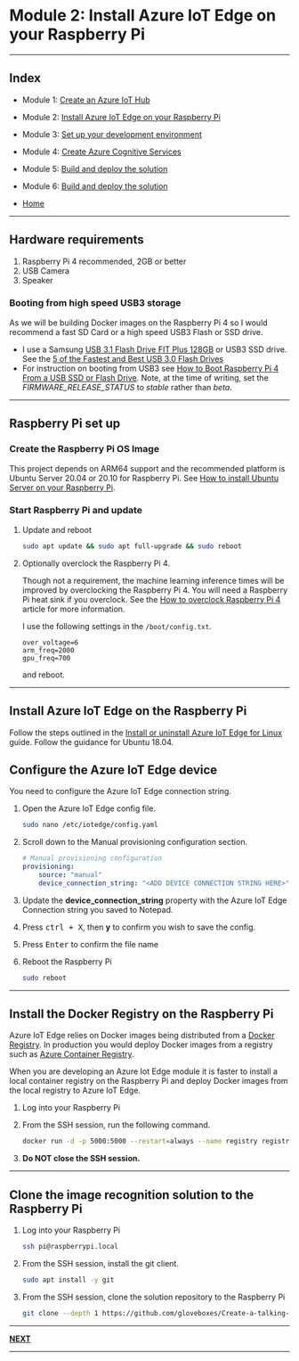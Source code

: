 # Module 2: Install Azure IoT Edge on your Raspberry Pi

---

## Index

* Module 1: [Create an Azure IoT Hub](../module_1_create_iot_hub/README.md)
* Module 2: [Install Azure IoT Edge on your Raspberry Pi](../module_2_install_azure_iot_edge/README.md)
* Module 3: [Set up your development environment](../module_3_set_up_computer/README.md)
* Module 4: [Create Azure Cognitive Services](../module_4_create_azure_resources/README.md)
* Module 5: [Build and deploy the solution](../module_5_building_the_solution/README.md)
* Module 6: [Build and deploy the solution](../module_6_camera_settings/README.md)

* [Home](../../README.md)

---

## Hardware requirements

1. Raspberry Pi 4 recommended, 2GB or better
2. USB Camera
3. Speaker

### Booting from high speed USB3 storage

As we will be building Docker images on the Raspberry Pi 4 so I would recommend a fast SD Card or a high speed USB3 Flash or SSD drive.

* I use a Samsung [USB 3.1 Flash Drive FIT Plus 128GB](https://www.samsung.com/us/computing/memory-storage/usb-flash-drives/usb-3-1-flash-drive-fit-plus-128gb-muf-128ab-am/) or USB3 SSD drive. See the [5 of the Fastest and Best USB 3.0 Flash Drives](https://www.makeuseof.com/tag/5-of-the-fastest-usb-3-0-flash-drives-you-should-buy/)
* For instruction on booting from USB3 see [How to Boot Raspberry Pi 4 From a USB SSD or Flash Drive](https://www.tomshardware.com/how-to/boot-raspberry-pi-4-usb). Note, at the time of writing, set the *FIRMWARE_RELEASE_STATUS* to *stable* rather than *beta*.

---

## Raspberry Pi set up

### Create the Raspberry Pi OS Image

This project depends on ARM64 support and the recommended platform is Ubuntu Server 20.04 or 20.10 for Raspberry Pi. See [How to install Ubuntu Server on your Raspberry Pi](https://ubuntu.com/tutorials/how-to-install-ubuntu-on-your-raspberry-pi#1-overview).

### Start Raspberry Pi and update

1. Update and reboot

    ```bash
    sudo apt update && sudo apt full-upgrade && sudo reboot
    ```

2. Optionally overclock the Raspberry Pi 4.

    Though not a requirement, the machine learning inference times will be improved by overclocking the Raspberry Pi 4. You will need a Raspberry Pi heat sink if you overclock. See the [How to overclock Raspberry Pi 4](https://magpi.raspberrypi.org/articles/how-to-overclock-raspberry-pi-4) article for more information. 

    I use the following settings in the ```/boot/config.txt```.

    ```text
    over_voltage=6
    arm_freq=2000
    gpu_freq=700
    ```

    and reboot.

---

## Install Azure IoT Edge on the Raspberry Pi

Follow the steps outlined in the [Install or uninstall Azure IoT Edge for Linux](https://docs.microsoft.com/en-us/azure/iot-edge/how-to-install-iot-edge-linux?WT.mc_id=julyot-tir-dglover) guide. Follow the guidance for Ubuntu 18.04.


## Configure the Azure IoT Edge device

You need to configure the Azure IoT Edge connection string.

1. Open the Azure IoT Edge config file.

    ```bash
    sudo nano /etc/iotedge/config.yaml
    ```

2. Scroll down to the Manual provisioning configuration section.

    ```yaml
    # Manual provisioning configuration
    provisioning:
        source: "manual"
        device_connection_string: "<ADD DEVICE CONNECTION STRING HERE>"
    ```

3. Update the **device_connection_string** property with the Azure IoT Edge Connection string you saved to Notepad.

4. Press <kbd>ctrl + X</kbd>, then **y** to confirm you wish to save the config.
5. Press <kbd>Enter</kbd> to confirm the file name

6. Reboot the Raspberry Pi

    ```bash
    sudo reboot
    ```

---

## Install the Docker Registry on the Raspberry Pi

Azure IoT Edge relies on Docker images being distributed from a [Docker Registry](https://docs.docker.com/registry/). In production you would deploy Docker images from a registry such as [Azure Container Registry](https://azure.microsoft.com/en-us/services/container-registry/?WT.mc_id=julyot-tir-dglover).

When you are developing an Azure Iot Edge module it is faster to install a local container registry on the Raspberry Pi and deploy Docker images from the local registry to Azure IoT Edge.

1. Log into your Raspberry Pi

2. From the SSH session, run the following command.

    ```bash
    docker run -d -p 5000:5000 --restart=always --name registry registry:2
    ```

3. **Do NOT close the SSH session.**

---

## Clone the image recognition solution to the Raspberry Pi

1. Log into your Raspberry Pi

    ```bash
    ssh pi@raspberrypi.local
    ```

2. From the SSH session, install the git client.

    ```bash
    sudo apt install -y git
    ```

3. From the SSH session, clone the solution repository to the Raspberry Pi

    ```bash
    git clone --depth 1 https://github.com/gloveboxes/Create-a-talking-image-recognition-solution-with-Azure-IoT-Edge-Azure-Cognitive-Services.git
    ```

---

**[NEXT](../module_3_set_up_computer/README.md)**

---
